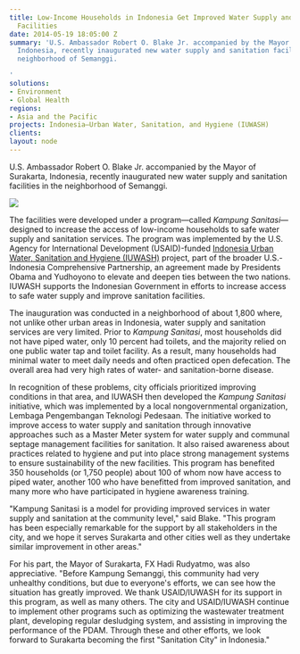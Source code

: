 ```yaml
---
title: Low-Income Households in Indonesia Get Improved Water Supply and Sanitation
  Facilities
date: 2014-05-19 18:05:00 Z
summary: 'U.S. Ambassador Robert O. Blake Jr. accompanied by the Mayor of Surakarta,
  Indonesia, recently inaugurated new water supply and sanitation facilities in the
  neighborhood of Semanggi.

'
solutions:
- Environment
- Global Health
regions:
- Asia and the Pacific
projects: Indonesia—Urban Water, Sanitation, and Hygiene (IUWASH)
clients: 
layout: node
---
```


U.S. Ambassador Robert O. Blake Jr. accompanied by the Mayor of Surakarta, Indonesia, recently inaugurated new water supply and sanitation facilities in the neighborhood of Semanggi.

![][1]

The facilities were developed under a program—called _Kampung Sanitasi_—designed to increase the access of low-income households to safe water supply and sanitation services. The program was implemented by the U.S. Agency for International Development (USAID)-funded [Indonesia Urban Water, Sanitation and Hygiene (IUWASH)][2] project, part of the broader U.S.-Indonesia Comprehensive Partnership, an agreement made by Presidents Obama and Yudhoyono to elevate and deepen ties between the two nations. IUWASH supports the Indonesian Government in efforts to increase access to safe water supply and improve sanitation facilities.

The inauguration was conducted in a neighborhood of about 1,800 where, not unlike other urban areas in Indonesia, water supply and sanitation services are very limited. Prior to _Kampung Sanitasi_, most households did not have piped water, only 10 percent had toilets, and the majority relied on one public water tap and toilet facility. As a result, many households had minimal water to meet daily needs and often practiced open defecation. The overall area had very high rates of water- and sanitation-borne disease.

In recognition of these problems, city officials prioritized improving conditions in that area, and IUWASH then developed the _Kampung Sanitasi_ initiative, which was implemented by a local nongovernmental organization, Lembaga Pengembangan Teknologi Pedesaan. The initiative worked to improve access to water supply and sanitation through innovative approaches such as a Master Meter system for water supply and communal septage management facilities for sanitation. It also raised awareness about practices related to hygiene and put into place strong management systems to ensure sustainability of the new facilities. This program has benefited 350 households (or 1,750 people) about 100 of whom now have access to piped water, another 100 who have benefitted from improved sanitation, and many more who have participated in hygiene awareness training.

"Kampung Sanitasi is a model for providing improved services in water supply and sanitation at the community level," said Blake. "This program has been especially remarkable for the support by all stakeholders in the city, and we hope it serves Surakarta and other cities well as they undertake similar improvement in other areas."

For his part, the Mayor of Surakarta, FX Hadi Rudyatmo, was also appreciative. "Before Kampung Semanggi, this community had very unhealthy conditions, but due to everyone's efforts, we can see how the situation has greatly improved. We thank USAID/IUWASH for its support in this program, as well as many others. The city and USAID/IUWASH continue to implement other programs such as optimizing the wastewater treatment plant, developing regular desludging system, and assisting in improving the performance of the PDAM. Through these and other efforts, we look forward to Surakarta becoming the first "Sanitation City" in Indonesia."

[1]: https://assetify-dai.com/news/AmboBlakeNEWS.jpg
[2]: /our-work/projects/indonesia-urban-water-sanitation-and-hygiene-iuwash
